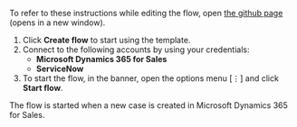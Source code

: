 To refer to these instructions while editing the flow, open [the github page](https://github.com/ot4i/app-connect-templates/tree/master/resources/markdown/Sync%20new%20case%20from%20Microsoft%20Dynamics%20365%20to%20ServiceNow) (opens in a new window).

1.	Click **Create flow** to start using the template.
2.	Connect to the following accounts by using your credentials:
    -	**Microsoft Dynamics 365 for Sales** 
    - **ServiceNow**
3.	To start the flow, in the banner, open the options menu [⋮] and click **Start flow**.

The flow is started when a new case is created in Microsoft Dynamics 365 for Sales.
